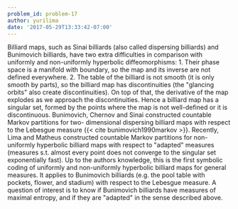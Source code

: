 ```yaml
---
problem_id: problem-17
author: yurilima
date: '2017-05-29T13:33:42-07:00'
---
```

Billiard maps, such as Sinai billiards (also called dispersing billiards) and
Bunimovich billiards, have two extra difficulties in comparison with uniformly
and non-uniformly hyperbolic diffeomorphisms: 1\. Their phase space is a
manifold with boundary, so the map and its inverse are not defined everywhere.
2\. The table of the billiard is not smooth (it is only smooth by parts), so
the billiard map has discontinuities (the "glancing orbits" also create
discontinuities). On top of that, the derivative of the map explodes as we
approach the discontinuities. Hence a billiard map has a singular set, formed
by the points where the map is not well-defined or it is discontinuous.
Bunimovich, Chernov and Sinai constructed countable Markov partitions for two-
dimensional dispersing billiard maps with respect to the Lebesgue measure {{<
cite bunimovich1990markov >}}. Recently, Lima and Matheus constructed
countable Markov partitions for non-uniformly hyperbolic billiard maps with
respect to "adapted" measures (measures s.t. almost every point does not
converge to the singular set exponentially fast). Up to the authors knowledge,
this is the first symbolic coding of uniformly and non-uniformly hyperbolic
billiard maps for general measures. It applies to Bunimovich billiards (e.g.
the pool table with pockets, flower, and stadium) with respect to the Lebesgue
measure. A question of interest is to know if Bunimovich billiards have
measures of maximal entropy, and if they are "adapted" in the sense described
above.

